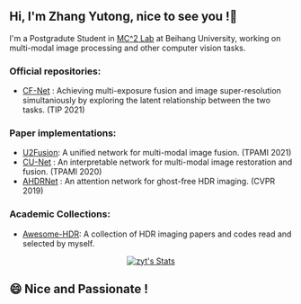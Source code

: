 ## Hi, I'm Zhang Yutong, nice to see you !👋
I'm a Postgradute Student in [MC^2 Lab](http://buaamc2.net/) at Beihang University, working on multi-modal image processing and other computer vision tasks.
### Official repositories:
- [CF-Net](https://github.com/ytZhang99/CF-Net) : Achieving multi-exposure fusion and image super-resolution simultaniously by exploring the latent relationship between the two tasks. (TIP 2021)

### Paper implementations:
- [U2Fusion](https://github.com/ytZhang99/U2Fusion-pytorch): A unified network for multi-modal image fusion. (TPAMI 2021)
- [CU-Net](https://github.com/ytZhang99/Pytorch_cu_net) : An interpretable network for multi-modal image restoration and fusion. (TPAMI 2020)
- [AHDRNet](https://github.com/ytZhang99/AHDRNet-PyTorch) : An attention network for ghost-free HDR imaging. (CVPR 2019)

### Academic Collections:
- [Awesome-HDR](https://github.com/ytZhang99/Awesome-HDR): A collection of HDR imaging papers and codes read and selected by myself.

<p align="center">
  <a href="https://github.com/ytZhang99" class="rich-diff-level-one">
    <img src="https://github-readme-stats.vercel.app/api?username=ytZhang99&&hide=prs,issues&title_color=333&text_color=777" alt="zyt's Stats" >
  </a>
</p>

## 😄 Nice and Passionate !